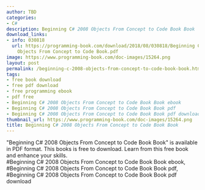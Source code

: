 ```yaml
---
author: TBD
categories:
- C#
description: Beginning C# 2008 Objects From Concept to Code Book Book
download_links:
- info: 030818
  url: https://programming-book.com/download/2018/08/030818/Beginning C-sharp 2008
    Objects From Concept to Code Book.pdf
image: https://www.programming-book.com/doc-images/15264.png
layout: post
permalink: /beginning-c-2008-objects-from-concept-to-code-book-book.html
tags:
- free book download
- free pdf download
- free programming ebook
- pdf free
- Beginning C# 2008 Objects From Concept to Code Book Book ebook
- Beginning C# 2008 Objects From Concept to Code Book Book pdf
- Beginning C# 2008 Objects From Concept to Code Book Book pdf download
thumbnail_url: https://www.programming-book.com/doc-images/15264.png
title: Beginning C# 2008 Objects From Concept to Code Book Book
---
```


 
<div class="item-desc text-justify">
  "Beginning C# 2008 Objects From Concept to Code Book Book" is available in PDF format. This books is free to download. Learn from this free book and enhance your skills.
  <br>
  #Beginning C# 2008 Objects From Concept to Code Book Book ebook, #Beginning C# 2008 Objects From Concept to Code Book Book pdf, #Beginning C# 2008 Objects From Concept to Code Book Book pdf download
</div>